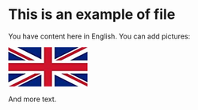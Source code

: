 # This is an example of file

You have content here in English. You can add pictures:

![Englsih](../../.attachments/en.jpg)

And more text.
